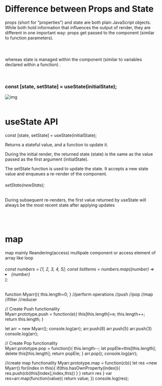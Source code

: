 <h1>Difference between Props and State</h1>
<p>props (short for “properties”) and state are both plain JavaScript objects. While both hold information that influences the output of render, they are different in one important way: props get passed to the component (similar to function parameters).</p>
<h3><Component prop={prop}></h3>
</br><p> whereas state is managed within the component (similar to variables declared within a function) .</p><br/>
   <h3>const [state, setState] = useState(initialState);</h3>
<img src="https://static.wixstatic.com/media/3a60df_ecdf74102fd04ee0ab40c50ecee52020~mv2.png" alt="img"/>
<br/>
<br/>
<h1> useState API </h1>
<p>const [state, setState] = useState(initialState);</p>
<p>Returns a stateful value, and a function to update it.</p>

<p>During the initial render, the returned state (state) is the same as the value passed as the first argument (initialState).</p>

<p>The setState function is used to update the state. It accepts a new state value and enqueues a re-render of the component.</p>

<h6>setState(newState);</h6>
<p>During subsequent re-renders, the first value returned by useState will always be the most recent state after applying updates</p>
<br/>
<br/>
<h1>map</h1>
<p>map mainly Reandering(access) multipale component or access element of array like loop </p>
<h6>const numbers = [1, 2, 3, 4, 5];
const listItems = numbers.map((number) =>
  <li>{number}</li>
);</h6>
<p> function Myarr(){
        this.length=0;
     }
//perform operations
     //push
     //pop
     //map
     //filter
     //reducer

 // Create Push functionality    
Myarr.prototype.push = function(e){
    this[this.length]=e;
    this.length++;
   return this.length;
}

let arr = new Myarr();
console.log(arr);
arr.push(8)
arr.push(5)
arr.push(3)
console.log(arr);

// Create Pop functionality  
Myarr.prototype.pop = function(){
    this.length--;
    let popEle=this[this.length];
    delete this[this.length];
   return popEle;
}
arr.pop();
console.log(arr);

//create map functionality
Myarr.prototype.map = function(cb){
    let res =new Myarr()
    for(index in this){
        if(this.hasOwnProperty(index)){
            res.push(cb(this[index],index,this))
        }
    }
    return res
}
var res=arr.map(function(value){
    return value;
})
console.log(res);

<p>
<br/>
<br/>



